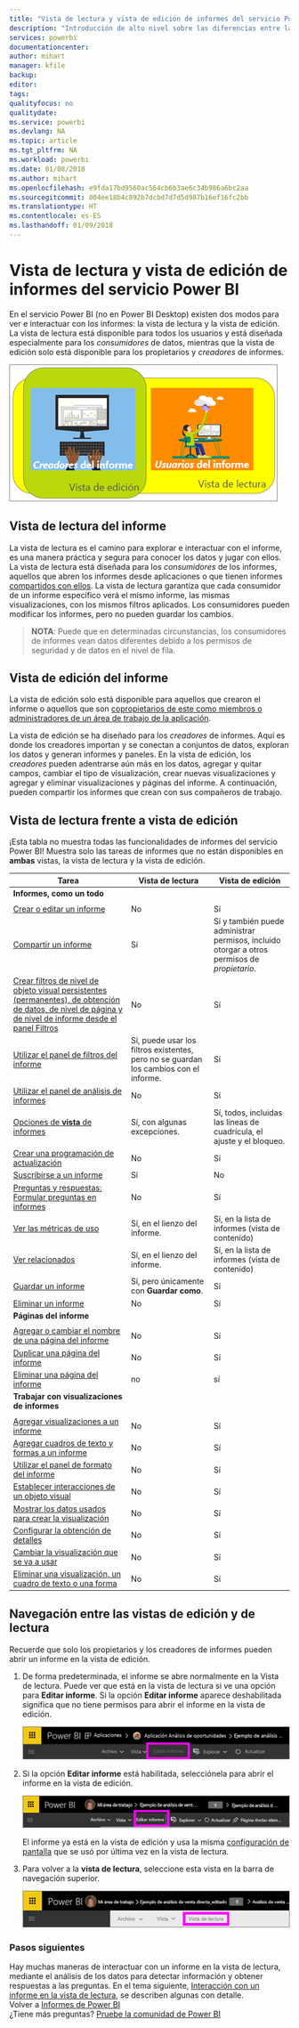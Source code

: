 ```yaml
---
title: "Vista de lectura y vista de edición de informes del servicio Power BI"
description: "Introducción de alto nivel sobre las diferencias entre la vista de lectura y la vista de edición de informes del servicio Power BI"
services: powerbi
documentationcenter: 
author: mihart
manager: kfile
backup: 
editor: 
tags: 
qualityfocus: no
qualitydate: 
ms.service: powerbi
ms.devlang: NA
ms.topic: article
ms.tgt_pltfrm: NA
ms.workload: powerbi
ms.date: 01/08/2018
ms.author: mihart
ms.openlocfilehash: e9fda17bd9560ac564cb6b3ae6c34b986a6bc2aa
ms.sourcegitcommit: 804ee18b4c892b7dcbd7d7d5d987b16ef16fc2bb
ms.translationtype: HT
ms.contentlocale: es-ES
ms.lasthandoff: 01/09/2018
---
```

# <a name="reading-view-and-editing-view-in-power-bi-service-reports"></a>Vista de lectura y vista de edición de informes del servicio Power BI
En el servicio Power BI (no en Power BI Desktop) existen dos modos para ver e interactuar con los informes: la vista de lectura y la vista de edición. La vista de lectura está disponible para todos los usuarios y está diseñada especialmente para los *consumidores* de datos, mientras que la vista de edición solo está disponible para los propietarios y *creadores* de informes. 

![](media/service-reading-view-and-editing-view/power-bi-creators-consumers.png)

## <a name="report-reading-view"></a>Vista de lectura del informe

 La vista de lectura es el camino para explorar e interactuar con el informe, es una manera práctica y segura para conocer los datos y jugar con ellos. La vista de lectura está diseñada para los *consumidores* de los informes, aquellos que abren los informes desde aplicaciones o que tienen informes [compartidos con ellos](service-share-dashboards.md). La vista de lectura garantiza que cada consumidor de un informe específico verá el mismo informe, las mismas visualizaciones, con los mismos filtros aplicados.  Los consumidores pueden modificar los informes, pero no pueden guardar los cambios.

>**NOTA**: Puede que en determinadas circunstancias, los consumidores de informes vean datos diferentes debido a los permisos de seguridad y de datos en el nivel de fila. 

## <a name="report-editing-view"></a>Vista de edición del informe

La vista de edición solo está disponible para aquellos que crearon el informe o aquellos que son [copropietarios de este como miembros o administradores de un área de trabajo de la aplicación](service-create-distribute-apps.md).

La vista de edición se ha diseñado para los *creadores* de informes. Aquí es donde los creadores importan y se conectan a conjuntos de datos, exploran los datos y generan informes y paneles. En la vista de edición, los *creadores* pueden adentrarse aún más en los datos, agregar y quitar campos, cambiar el tipo de visualización, crear nuevas visualizaciones y agregar y eliminar visualizaciones y páginas del informe. A continuación, pueden compartir los informes que crean con sus compañeros de trabajo.

## <a name="reading-view-versus-editing-view"></a>Vista de lectura frente a vista de edición
¡Esta tabla no muestra todas las funcionalidades de informes del servicio Power BI! Muestra solo las tareas de informes que no están disponibles en **ambas** vistas, la vista de lectura y la vista de edición. 


|Tarea  | Vista de lectura  | Vista de edición |
|-------------------------|-------|-------|
|**Informes, como un todo**  |
||||
| [Crear o editar un informe](service-report-create-new.md) | No  | Sí |
| [Compartir un informe](service-share-reports.md)| Sí | Sí y también puede administrar permisos, incluido otorgar a otros permisos de *propietario*. |
| [Crear filtros de nivel de objeto visual persistentes (permanentes), de obtención de datos, de nivel de página y de nivel de informe desde el panel Filtros](power-bi-report-add-filter.md) | No  | Sí |
| [Utilizar el panel de filtros del informe](power-bi-how-to-report-filter.md) | Sí, puede usar los filtros existentes, pero no se guardan los cambios con el informe. | Sí |
| [Utilizar el panel de análisis de informes](service-analytics-pane.md) | No | Sí |
| [Opciones de **vista** de informes](power-bi-report-display-settings.md) | Sí, con algunas excepciones. | Sí, todos, incluidas las líneas de cuadrícula, el ajuste y el bloqueo. |
| [Crear una programación de actualización](refresh-data.md) | No  | Sí |
| [Suscribirse a un informe](service-report-subscribe.md) | Sí | No |
| [Preguntas y respuestas: Formular preguntas en informes](service-q-and-a.md) | No  | Sí |
| [Ver las métricas de uso](service-usage-metrics.md) | Sí, en el lienzo del informe. | Sí, en la lista de informes (vista de contenido) |
| [Ver relacionados](service-related-content.md) | Sí, en el lienzo del informe. | Sí, en la lista de informes (vista de contenido) |
| [Guardar un informe](service-report-save.md) | Sí, pero únicamente con **Guardar como**. | Sí |
| [Eliminar un informe](service-delete.md) | No  | Sí |
|**Páginas del informe** |
||||
| [Agregar o cambiar el nombre de una página del informe](power-bi-report-add-page.md)  | No  | Sí  |
| [Duplicar una página del informe](power-bi-report-copy-paste-page.md) | No  | Sí |
| [Eliminar una página del informe](service-delete.md) | no | sí |
|**Trabajar con visualizaciones de informes**|
||||
| [Agregar visualizaciones a un informe](power-bi-report-add-visualizations-i.md) | No  | Sí |
| [Agregar cuadros de texto y formas a un informe](power-bi-reports-add-text-and-shapes.md) | No  | Sí |
| [Utilizar el panel de formato del informe](service-the-report-editor-take-a-tour.md) | No | Sí |
| [Establecer interacciones de un objeto visual](service-reports-visual-interactions.md) | No  | Sí |
| [Mostrar los datos usados para crear la visualización](service-reports-show-data.md) | No  | Sí |
| [Configurar la obtención de detalles](power-bi-visualization-drill-down.md) | No  | Sí |
| [Cambiar la visualización que se va a usar](power-bi-report-change-visualization-type.md) | No | Sí|
| [Eliminar una visualización, un cuadro de texto o una forma](service-delete.md)| No | Sí |


## <a name="navigating-between-editing-view-and-reading-view"></a>Navegación entre las vistas de edición y de lectura
Recuerde que solo los propietarios y los creadores de informes pueden abrir un informe en la vista de edición.

1. De forma predeterminada, el informe se abre normalmente en la Vista de lectura. Puede ver que está en la vista de lectura si ve una opción para **Editar informe**. Si la opción **Editar informe** aparece deshabilitada significa que no tiene permisos para abrir el informe en la vista de edición.

   ![](media/service-reading-view-and-editing-view/power-bi-edit-report-grey.png)

2. Si la opción **Editar informe** está habilitada, selecciónela para abrir el informe en la vista de edición. 
   
   ![](media/service-reading-view-and-editing-view/power-bi-edit-report.png)
   
   El informe ya está en la vista de edición y usa la misma [configuración de pantalla](power-bi-report-display-settings.md) que se usó por última vez en la vista de lectura.

2. Para volver a la **vista de lectura**, seleccione esta vista en la barra de navegación superior.
   
    ![](media/service-reading-view-and-editing-view/power-bi-reading-view.png)



### <a name="next-steps"></a>Pasos siguientes
Hay muchas maneras de interactuar con un informe en la vista de lectura, mediante el análisis de los datos para detectar información y obtener respuestas a las preguntas.  En el tema siguiente, [Interacción con un informe en la vista de lectura](service-interact-with-a-report-in-editing-view.md), se describen algunas con detalle.    
Volver a [Informes de Power BI](service-reports.md)    
¿Tiene más preguntas? [Pruebe la comunidad de Power BI](http://community.powerbi.com/) 

